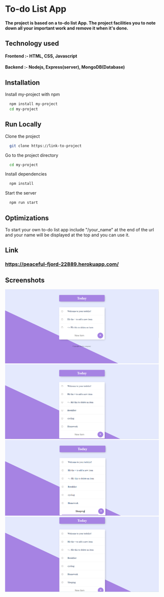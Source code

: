 
# To-do List App

#### The project is based on a to-do list App. The project facilities you to note down all your important work and remove it when it's done.

## Technology used

#### Frontend :- HTML, CSS, Javascript

#### Backend :- Nodejs, Express(server), MongoDB(Database)


## Installation

Install my-project with npm

```bash
  npm install my-project
  cd my-project
```
    
     
## Run Locally

Clone the project

```bash
  git clone https://link-to-project
```

Go to the project directory

```bash
  cd my-project
```

Install dependencies

```bash
  npm install
```

Start the server

```bash
  npm run start
```

## Optimizations

To start your own to-do list app include "/your_name" at the end of the url and your name will be displayed at the top and you can use it.


## Link

### https://peaceful-fjord-22889.herokuapp.com/


## Screenshots

![](img/img1.PNG)
![](img/img2.PNG)
![](img/img3.PNG)
![](img/img4.PNG)
